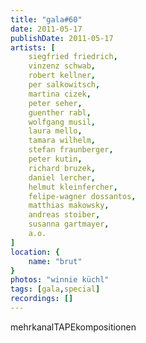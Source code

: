 ```yaml
---
title: "gala#60"
date: 2011-05-17
publishDate: 2011-05-17
artists: [
    siegfried friedrich,
    vinzenz schwab,
    robert kellner,
    per salkowitsch,
    martina cizek,
    peter seher,
    guenther rabl,
    wolfgang musil,
    laura mello,
    tamara wilhelm,
    stefan fraunberger, 
    peter kutin, 
    richard bruzek,
    daniel lercher,
    helmut kleinfercher, 
    felipe-wagner dossantos, 
    matthias makowsky, 
    andreas stoiber, 
    susanna gartmayer,
    a.o.
]
location: {
    name: "brut"
}
photos: "winnie küchl"
tags: [gala,special]
recordings: []
---
```

mehrkanalTAPEkompositionen
